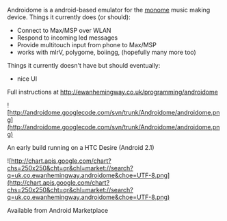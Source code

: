 Androidome is a android-based emulator for the [monome](http://monome.org) music making device. Things it currently does (or should):

  * Connect to Max/MSP over WLAN
  * Respond to incoming led messages
  * Provide multitouch input from phone to Max/MSP
  * works with mlrV, polygome, boiingg, (hopefully many more too)

Things it currently doesn't have but should eventually:

  * nice UI

Full instructions at http://ewanhemingway.co.uk/programming/androidome

![http://androidome.googlecode.com/svn/trunk/Androidome/androidome.png](http://androidome.googlecode.com/svn/trunk/Androidome/androidome.png)

An early build running on a HTC Desire (Android 2.1)

![http://chart.apis.google.com/chart?chs=250x250&cht=qr&chl=market://search?q=uk.co.ewanhemingway.androidome&choe=UTF-8.png](http://chart.apis.google.com/chart?chs=250x250&cht=qr&chl=market://search?q=uk.co.ewanhemingway.androidome&choe=UTF-8.png)

Available from Android Marketplace